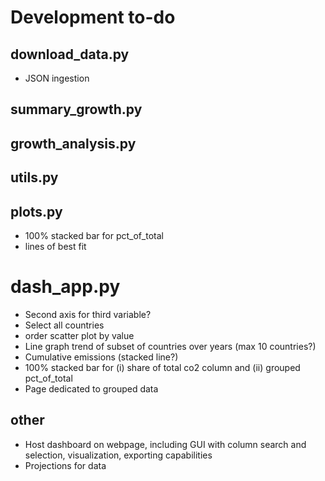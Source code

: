 # Development to-do

## download_data.py
- JSON ingestion

## summary_growth.py

## growth_analysis.py

## utils.py

## plots.py
- 100% stacked bar for pct_of_total 
- lines of best fit

# dash_app.py
- Second axis for third variable?
- Select all countries
- order scatter plot by value
- Line graph trend of subset of countries over years (max 10 countries?)
- Cumulative emissions (stacked line?)
- 100% stacked bar for (i) share of total co2 column and (ii) grouped pct_of_total
- Page dedicated to grouped data


## other
- Host dashboard on webpage, including GUI with column search and selection, visualization, exporting capabilities
- Projections for data